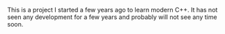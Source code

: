 This is a project I started a few years ago to learn modern C++.  It has not seen any development for a few years and probably will not see any time soon.
